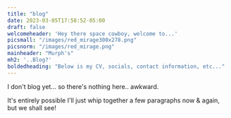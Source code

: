 ```yaml
---
title: "blog"
date: 2023-03-05T17:58:52-05:00
draft: false
welcomeheader: 'Hey there space cowboy, welcome to...'
picsmall: "/images/red_mirage300x278.png"
picsnorm: "/images/red_mirage.png"
mainheader: "Murph's"
mh2: '..Blog?'
boldedheading: "Below is my CV, socials, contact information, etc..."
---
```

I don't blog yet... so there's nothing here.. awkward.

It's entirely possible I'll just whip together a few paragraphs now & again, but we shall see!